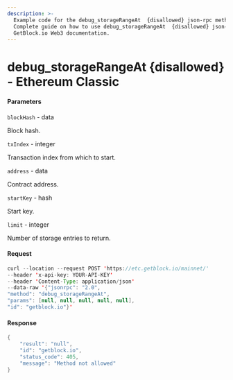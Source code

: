 ```yaml
---
description: >-
  Example code for the debug_storageRangeAt  {disallowed} json-rpc method.
  Сomplete guide on how to use debug_storageRangeAt  {disallowed} json-rpc in
  GetBlock.io Web3 documentation.
---
```


# debug\_storageRangeAt {disallowed} - Ethereum Classic

#### Parameters

`blockHash` - data

Block hash.

`txIndex` - integer

Transaction index from which to start.

`address` - data

Contract address.

`startKey` - hash

Start key.

`limit` - integer

Number of storage entries to return.

#### Request

```java
curl --location --request POST 'https://etc.getblock.io/mainnet/' 
--header 'x-api-key: YOUR-API-KEY' 
--header 'Content-Type: application/json' 
--data-raw '{"jsonrpc": "2.0",
"method": "debug_storageRangeAt",
"params": [null, null, null, null, null],
"id": "getblock.io"}'
```

#### Response

```java
{
    "result": "null",
    "id": "getblock.io",
    "status_code": 405,
    "message": "Method not allowed"
}
```
